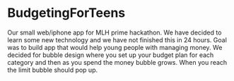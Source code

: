 # BudgetingForTeens

Our small web/iphone app for MLH prime hackathon. We have decided to learn some new technology and we have not finished this in 24 hours. 
Goal was to build app that would help young people with managing money. We decided for bubble design where you set up your budget plan for each category and then as you spend the money bubble grows. When you reach the limit bubble should pop up.
